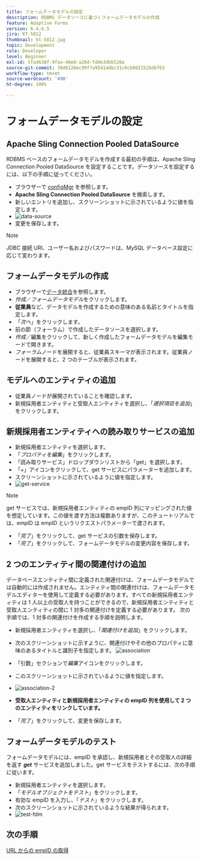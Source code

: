 ```yaml
---
title: フォームデータモデルの設定
description: RDBMS データソースに基づくフォームデータモデルの作成
feature: Adaptive Forms
version: 6.4,6.5
jira: KT-5812
thumbnail: kt-5812.jpg
topic: Development
role: Developer
level: Beginner
exl-id: 5fa4638f-9faa-40e0-a20d-fdde3dbb528a
source-git-commit: 30d6120ec99f7a95414dbc31c0cb002152bd6763
workflow-type: tm+mt
source-wordcount: '498'
ht-degree: 100%

---
```


# フォームデータモデルの設定

## Apache Sling Connection Pooled DataSource

RDBMS ベースのフォームデータモデルを作成する最初の手順は、Apache Sling Connection Pooled DataSource を設定することです。データソースを設定するには、以下の手順に従ってください。

* ブラウザーで [configMgr](http://localhost:4502/system/console/configMgr) を参照します。
* **Apache Sling Connection Pooled DataSource** を検索します。
* 新しいエントリを追加し、スクリーンショットに示されているように値を指定します。
* ![data-source](assets/data-source.png)
* 変更を保存します。

>[!NOTE]
>JDBC 接続 URI、ユーザー名およびパスワードは、MySQL データベース設定に応じて変わります。


## フォームデータモデルの作成

* ブラウザーで[データ統合](http://localhost:4502/aem/forms.html/content/dam/formsanddocuments-fdm)を参照します。
* _作成_／_フォームデータモデル_&#x200B;をクリックします。
* **従業員**&#x200B;など、データモデルを作成するための意味のある名前とタイトルを指定します。
* 「_次へ_」をクリックします。
* 前の節（フォーラム）で作成したデータソースを選択します。
* _作成_／編集をクリックして、新しく作成したフォームデータモデルを編集モードで開きます。
* _フォーラム_&#x200B;ノードを展開すると、従業員スキーマが表示されます。従業員ノードを展開すると、2 つのテーブルが表示されます。

## モデルへのエンティティの追加

* 従業員ノードが展開されていることを確認します。
* 新規採用者エンティティと受取人エンティティを選択し、「_選択項目を追加_」をクリックします。

## 新規採用者エンティティへの読み取りサービスの追加

* 新規採用者エンティティを選択します。
* 「_プロパティを編集_」をクリックします。
* 「読み取りサービス」ドロップダウンリストから「get」を選択します。
* 「+」アイコンをクリックして、get サービスにパラメーターを追加します。
* スクリーンショットに示されているように値を指定します。
* ![get-service](assets/get-service.png)
>[!NOTE]
> get サービスでは、新規採用者エンティティの empID 列にマッピングされた値を想定しています。この値を渡す方法は複数ありますが、このチュートリアルでは、empID は empID というリクエストパラメーターで渡されます。
* 「_完了_」をクリックして、get サービスの引数を保存します。
* 「_完了_」をクリックして、フォームデータモデルの変更内容を保存します。

## 2 つのエンティティ間の関連付けの追加

データベースエンティティ間に定義された関連付けは、フォームデータモデルでは自動的には作成されません。エンティティ間の関連付けは、フォームデータモデルエディターを使用して定義する必要があります。すべての新規採用者エンティティは 1 人以上の受取人を持つことができるので、新規採用者エンティティと受取人エンティティの間に 1 対多の関連付けを定義する必要があります。
次の手順では、1 対多の関連付けを作成する手順を説明します。

* 新規採用者エンティティを選択し、「_関連付けを追加_」をクリックします。
* 次のスクリーンショットに示すように、関連付けやその他のプロパティに意味のあるタイトルと識別子を指定します。
  ![association](assets/association-entities-1.png)

* 「引数」セクションで&#x200B;_編集_&#x200B;アイコンをクリックします。

* このスクリーンショットに示されているように値を指定します。
* ![association-2](assets/association-entities.png)
* **受取人エンティティと新規採用者エンティティの empID 列を使用して 2 つのエンティティをリンクしています。**
* 「_完了_」をクリックして、変更を保存します。

## フォームデータモデルのテスト

フォームデータモデルには、empID を承認し、新規採用者とその受取人の詳細を返す **_get_** サービスを追加しました。get サービスをテストするには、次の手順に従います。

* 新規採用者エンティティを選択します。
* 「_モデルオブジェクトをテスト_」をクリックします。
* 有効な empID を入力し、「_テスト_」をクリックします。
* 次のスクリーンショットに示されているような結果が得られます。
* ![test-fdm](assets/test-form-data-model.png)

## 次の手順

[URL からの empID の取得](./get-request-parameter.md)